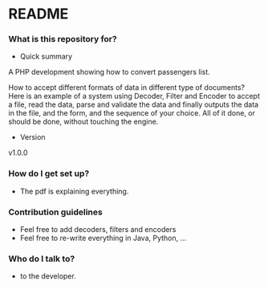 # README #

### What is this repository for? ###

* Quick summary

A PHP development showing how to convert passengers list.

How to accept different formats of data in different type of documents? Here is an example of a system using Decoder, Filter and Encoder to accept a file, read the data, parse and validate the data and finally outputs the data in the file, and the form, and the sequence of your choice. All of it done, or should be done, without touching the engine.

* Version

v1.0.0

### How do I get set up? ###

* The pdf is explaining everything.

### Contribution guidelines ###

* Feel free to add decoders, filters and encoders
* Feel free to re-write everything in Java, Python, ...

### Who do I talk to? ###

* to the developer.